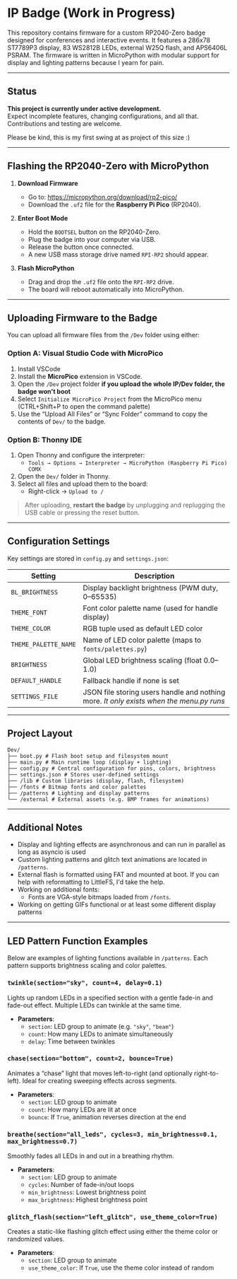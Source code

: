 # IP Badge (Work in Progress)

This repository contains firmware for a custom RP2040-Zero badge designed for conferences and interactive events. It features a 286x78 ST7789P3 display, 83 WS2812B LEDs, external W25Q flash, and APS6406L PSRAM. The firmware is written in MicroPython with modular support for display and lighting patterns because I yearn for pain.

---

## Status

**This project is currently under active development.**  
Expect incomplete features, changing configurations, and all that. Contributions and testing are welcome.

Please be kind, this is my first swing at as project of this size :)

---

## Flashing the RP2040-Zero with MicroPython

1. **Download Firmware**
   - Go to: https://micropython.org/download/rp2-pico/
   - Download the `.uf2` file for the **Raspberry Pi Pico** (RP2040).

2. **Enter Boot Mode**
   - Hold the `BOOTSEL` button on the RP2040-Zero.
   - Plug the badge into your computer via USB.
   - Release the button once connected.
   - A new USB mass storage drive named `RPI-RP2` should appear.

3. **Flash MicroPython**
   - Drag and drop the `.uf2` file onto the `RPI-RP2` drive.
   - The board will reboot automatically into MicroPython.

---

## Uploading Firmware to the Badge

You can upload all firmware files from the `/Dev` folder using either:

### Option A: Visual Studio Code with MicroPico

1. Install VSCode
2. Install the **MicroPico** extension in VSCode.
3. Open the `/Dev` project folder **if you upload the whole IP/Dev folder, the badge won't boot**
4. Select `Initialize MicroPico Project` from the MicroPico menu (CTRL+Shift+P to open the command palette)
3. Use the “Upload All Files” or “Sync Folder” command to copy the contents of `Dev/` to the badge.

### Option B: Thonny IDE

1. Open Thonny and configure the interpreter:
   - `Tools → Options → Interpreter → MicroPython (Raspberry Pi Pico) COMX`
2. Open the `Dev/` folder in Thonny.
3. Select all files and upload them to the board:
   - Right-click → `Upload to /`

> After uploading, **restart the badge** by unplugging and replugging the USB cable or pressing the reset button.

---

## Configuration Settings

Key settings are stored in `config.py` and `settings.json`:

| Setting | Description |
|--------|-------------|
| `BL_BRIGHTNESS` | Display backlight brightness (PWM duty, 0–65535) |
| `THEME_FONT` | Font color palette name (used for handle display) |
| `THEME_COLOR` | RGB tuple used as default LED color |
| `THEME_PALETTE_NAME` | Name of LED color palette (maps to `fonts/palettes.py`) |
| `BRIGHTNESS` | Global LED brightness scaling (float 0.0–1.0) |
| `DEFAULT_HANDLE` | Fallback handle if none is set |
| `SETTINGS_FILE` | JSON file storing users handle and nothing more. *It only exists when the menu.py runs* |

---

## Project Layout
```
Dev/
├── boot.py # Flash boot setup and filesystem mount
├── main.py # Main runtime loop (display + lighting)
├── config.py # Central configuration for pins, colors, brightness
├── settings.json # Stores user-defined settings
├── /lib # Custom libraries (display, flash, filesystem)
├── /fonts # Bitmap fonts and color palettes
├── /patterns # Lighting and display patterns
└── /external # External assets (e.g. BMP frames for animations)
```
---

## Additional Notes

- Display and lighting effects are asynchronous and can run in parallel as long as asyncio is used
- Custom lighting patterns and glitch text animations are located in `/patterns`.
- External flash is formatted using FAT and mounted at boot. If you can help with reformatting to LittleFS, I'd take the help.
- Working on additional fonts:
    - Fonts are VGA-style bitmaps loaded from `/fonts`.
- Working on getting GIFs functional or at least some different display patterns

---

## LED Pattern Function Examples

Below are examples of lighting functions available in `/patterns`. Each pattern supports brightness scaling and color palettes.

### `twinkle(section="sky", count=4, delay=0.1)`

Lights up random LEDs in a specified section with a gentle fade-in and fade-out effect. Multiple LEDs can twinkle at the same time.

- **Parameters**:
  - `section`: LED group to animate (e.g. `"sky"`, `"beam"`)
  - `count`: How many LEDs to animate simultaneously
  - `delay`: Time between twinkles

### `chase(section="bottom", count=2, bounce=True)`

Animates a “chase” light that moves left-to-right (and optionally right-to-left). Ideal for creating sweeping effects across segments.

- **Parameters**:
  - `section`: LED group to animate
  - `count`: How many LEDs are lit at once
  - `bounce`: If `True`, animation reverses direction at the end

### `breathe(section="all_leds", cycles=3, min_brightness=0.1, max_brightness=0.7)`

Smoothly fades all LEDs in and out in a breathing rhythm.

- **Parameters**:
  - `section`: LED group to animate
  - `cycles`: Number of fade-in/out loops
  - `min_brightness`: Lowest brightness point
  - `max_brightness`: Highest brightness point

### `glitch_flash(section="left_glitch", use_theme_color=True)`

Creates a static-like flashing glitch effect using either the theme color or randomized values.

- **Parameters**:
  - `section`: LED group to animate
  - `use_theme_color`: If `True`, use the theme color instead of random